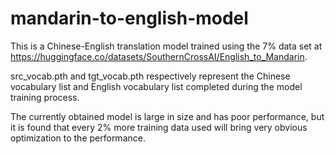 # mandarin-to-english-model

This is a Chinese-English translation model trained using the 7% data set at https://huggingface.co/datasets/SouthernCrossAI/English_to_Mandarin.

src_vocab.pth and tgt_vocab.pth respectively represent the Chinese vocabulary list and English vocabulary list completed during the model training process.

The currently obtained model is large in size and has poor performance, but it is found that every 2% more training data used will bring very obvious optimization to the performance.
